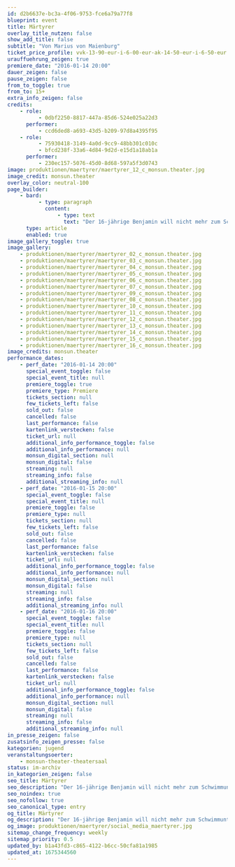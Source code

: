 ```yaml
---
id: d2b6637e-bc3a-4f06-9753-fce6a79a77f8
blueprint: event
title: Märtyrer
overlay_title_nutzen: false
show_add_title: false
subtitle: "Von Marius von Maienburg"
ticket_price_profile: vvk-13-90-eur-i-6-00-eur-ak-14-50-eur-i-6-50-eur
urauffuehrung_zeigen: true
premiere_date: "2016-01-14 20:00"
dauer_zeigen: false
pause_zeigen: false
from_to_toggle: true
from_to: 15+
extra_info_zeigen: false
credits:
    - role:
          - 0dbf2250-8817-447a-85d6-524e025a22d3
      performer:
          - ccd6ded8-a693-43d5-b209-97d8a4395f95
    - role:
          - 75930418-3149-4a0d-9cc9-48bb301c010c
          - bfcd238f-33a6-4d84-9d2d-e15d1a18ab1a
      performer:
          - 230ec157-5076-45d0-8d68-597a5f3d0743
image: produktionen/maertyrer/maertyrer_12_c_monsun.theater.jpg
image_credit: monsun.theater
overlay_color: neutral-100
page_builder:
    - bard:
          - type: paragraph
            content:
                - type: text
                  text: "Der 16-jährige Benjamin will nicht mehr zum Schwimmunterricht. Auf Nachfrage der Mutter führt er schließlich religiöse Gründe an. Dieser ersten Verweigerung folgt ein Coming Out als fanatischer Christ, das Benjamin mit wütendem Bibelsprech und provokanten Aktionen untermauert. Ob Evolution, Emanzipation, Verhütung, Homosexualität, Judentum; alles ist in Benjamins Augen unrein, teuflisch, sündig. In dem gehbehinderten Außenseiter Georg findet der junge Prophet seinen ersten Jünger, während Frau Roth, seine Bio- und Vertrauenslehrerin ihn immer entschiedener bekämpft."
      type: article
      enabled: true
image_gallery_toggle: true
image_gallery:
    - produktionen/maertyrer/maertyrer_02_c_monsun.theater.jpg
    - produktionen/maertyrer/maertyrer_03_c_monsun.theater.jpg
    - produktionen/maertyrer/maertyrer_04_c_monsun.theater.jpg
    - produktionen/maertyrer/maertyrer_05_c_monsun.theater.jpg
    - produktionen/maertyrer/maertyrer_06_c_monsun.theater.jpg
    - produktionen/maertyrer/maertyrer_07_c_monsun.theater.jpg
    - produktionen/maertyrer/maertyrer_09_c_monsun.theater.jpg
    - produktionen/maertyrer/maertyrer_08_c_monsun.theater.jpg
    - produktionen/maertyrer/maertyrer_10_c_monsun.theater.jpg
    - produktionen/maertyrer/maertyrer_11_c_monsun.theater.jpg
    - produktionen/maertyrer/maertyrer_12_c_monsun.theater.jpg
    - produktionen/maertyrer/maertyrer_13_c_monsun.theater.jpg
    - produktionen/maertyrer/maertyrer_14_c_monsun.theater.jpg
    - produktionen/maertyrer/maertyrer_15_c_monsun.theater.jpg
    - produktionen/maertyrer/maertyrer_16_c_monsun.theater.jpg
image_credits: monsun.theater
performance_dates:
    - perf_date: "2016-01-14 20:00"
      special_event_toggle: false
      special_event_title: null
      premiere_toggle: true
      premiere_type: Premiere
      tickets_section: null
      few_tickets_left: false
      sold_out: false
      cancelled: false
      last_performance: false
      kartenlink_verstecken: false
      ticket_url: null
      additional_info_performance_toggle: false
      additional_info_performance: null
      monsun_digital_section: null
      monsun_digital: false
      streaming: null
      streaming_info: false
      additional_streaming_info: null
    - perf_date: "2016-01-15 20:00"
      special_event_toggle: false
      special_event_title: null
      premiere_toggle: false
      premiere_type: null
      tickets_section: null
      few_tickets_left: false
      sold_out: false
      cancelled: false
      last_performance: false
      kartenlink_verstecken: false
      ticket_url: null
      additional_info_performance_toggle: false
      additional_info_performance: null
      monsun_digital_section: null
      monsun_digital: false
      streaming: null
      streaming_info: false
      additional_streaming_info: null
    - perf_date: "2016-01-16 20:00"
      special_event_toggle: false
      special_event_title: null
      premiere_toggle: false
      premiere_type: null
      tickets_section: null
      few_tickets_left: false
      sold_out: false
      cancelled: false
      last_performance: false
      kartenlink_verstecken: false
      ticket_url: null
      additional_info_performance_toggle: false
      additional_info_performance: null
      monsun_digital_section: null
      monsun_digital: false
      streaming: null
      streaming_info: false
      additional_streaming_info: null
in_presse_zeigen: false
zusatsinfo_zeigen_presse: false
kategorien: jugend
veranstaltungsoerter:
    - monsun-theater-theatersaal
status: im-archiv
in_kategorien_zeigen: false
seo_title: Märtyrer
seo_description: "Der 16-jährige Benjamin will nicht mehr zum Schwimmunterricht. Auf Nachfrage führt er religiöse Gründe an. Es folgt ein Coming Out als fanatischer Christ."
seo_noindex: true
seo_nofollow: true
seo_canonical_type: entry
og_title: Märtyrer
og_description: "Der 16-jährige Benjamin will nicht mehr zum Schwimmunterricht. Auf Nachfrage führt er religiöse Gründe an. Es folgt ein Coming Out als fanatischer Christ."
og_image: produktionen/maertyrer/social_media_maertyrer.jpg
sitemap_change_frequency: weekly
sitemap_priority: 0.5
updated_by: b1a43fd3-c865-4122-b6cc-50cfa81a1985
updated_at: 1675344560
---
```

